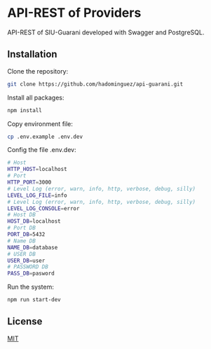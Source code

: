 # API-REST of Providers

API-REST of SIU-Guarani developed with Swagger and PostgreSQL.

## Installation

Clone the repository:

```bash
git clone https://github.com/hadominguez/api-guarani.git
```

Install all packages:

```bash
npm install
```

Copy environment file:

```bash
cp .env.example .env.dev
```

Config the file .env.dev:

```bash
# Host
HTTP_HOST=localhost
# Port
HTTP_PORT=3000
# Level Log (error, warn, info, http, verbose, debug, silly)
LEVEL_LOG_FILE=info
# Level Log (error, warn, info, http, verbose, debug, silly)
LEVEL_LOG_CONSOLE=error
# Host DB
HOST_DB=localhost
# Port DB
PORT_DB=5432
# Name DB
NAME_DB=database
# USER DB
USER_DB=user
# PASSWORD DB
PASS_DB=pasword
```

Run the system:

```bash
npm run start-dev
```


## License

[MIT](https://choosealicense.com/licenses/mit/)